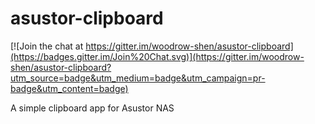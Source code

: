asustor-clipboard
=================

[![Join the chat at https://gitter.im/woodrow-shen/asustor-clipboard](https://badges.gitter.im/Join%20Chat.svg)](https://gitter.im/woodrow-shen/asustor-clipboard?utm_source=badge&utm_medium=badge&utm_campaign=pr-badge&utm_content=badge)

A simple clipboard app for Asustor NAS
